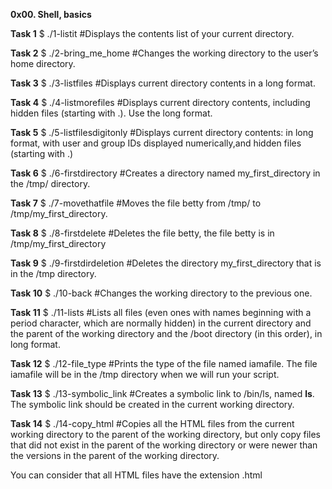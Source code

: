 **0x00. Shell, basics**

**Task 1**
$ ./1-listit #Displays the contents list of your current directory.

**Task 2**
$ ./2-bring_me_home #Changes the working directory to the user’s home directory.

**Task 3**
$ ./3-listfiles #Displays current directory contents in a long format.

**Task 4**
$ ./4-listmorefiles #Displays current directory contents, including hidden files (starting with .). Use the long format.

**Task 5**
$ ./5-listfilesdigitonly #Displays current directory contents: in long format, with user and group IDs displayed numerically,and hidden files (starting with .)

**Task 6**
$ ./6-firstdirectory #Creates a directory named my_first_directory in the /tmp/ directory.

**Task 7**
$ ./7-movethatfile #Moves the file betty from /tmp/ to /tmp/my_first_directory.

**Task 8**
$ ./8-firstdelete #Deletes the file betty, the file betty is in /tmp/my_first_directory

**Task 9**
$ ./9-firstdirdeletion #Deletes the directory my_first_directory that is in the /tmp directory.

**Task 10**
$ ./10-back #Changes the working directory to the previous one.

**Task 11**
$ ./11-lists #Lists all files (even ones with names beginning with a period character, which are normally hidden) in the current directory and the parent of the working directory and the /boot directory (in this order), in long format.

**Task 12**
$ ./12-file_type #Prints the type of the file named iamafile. The file iamafile will be in the /tmp directory when we will run your script.

**Task 13**
$ ./13-symbolic_link #Creates a symbolic link to /bin/ls, named __ls__. The symbolic link should be created in the current working directory.

**Task 14**
$ ./14-copy_html #Copies all the HTML files from the current working directory to the parent of the working directory, but only copy files that did not exist in the parent of the working directory or were newer than the versions in the parent of the working directory.

You can consider that all HTML files have the extension .html

